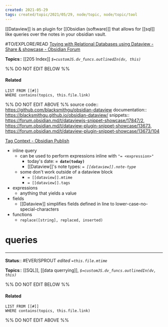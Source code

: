 ```yaml
---
created: 2021-05-29
tags: created/topic/2021/05/29, node/topic, node/topic/tool
---
```


[[Dataview]] is an plugin for [[Obsidian (software)]] that allows for [[sql]] like queries over the notes in your obsidian vault.

#TO/EXPLORE/READ 
[Toying with Relational Databases using Dataview - Share & showcase - Obsidian Forum](https://forum.obsidian.md/t/toying-with-relational-databases-using-dataview/17433?u=riddyrayes)

**Topics**:: [[205 Index]]
*`$=customJS.dv_funcs.outlinedIn(dv, this)`*

%% DO NOT EDIT BELOW %%
#### Related 
```dataview
LIST FROM [[#]]
WHERE contains(topics, this.file.link)
```
%% DO NOT EDIT ABOVE %%
source code:: https://github.com/blacksmithgu/obsidian-dataview
documentation:: https://blacksmithgu.github.io/obsidian-dataview/
snippets:: https://forum.obsidian.md/t/dataviewjs-snippet-showcase/17847/2, https://forum.obsidian.md/t/dataview-plugin-snippet-showcase/13673, https://forum.obsidian.md/t/dataview-plugin-snippet-showcase/13673/104

[Tag Context - Obsidian Publish](https://publish.obsidian.md/napkinium/Ideas/Dataview/Tag+Context)
 
- inline query
	- can be used to perform expressions inline with `"= <expression>"`
		- today's date: **`= date(today)`** 
		- [[Dataview]]'s note types: *`= [[dataview]].note-type`*
	- some don't work outside of a dataview block
		- `= [[dataview]].mtime`
		- `= [[dataview]].tags`
- expressions
	- anything that yields a value
- fields
	- [[Dataview]] simplifies fields defined in line to lower-case-no-special-characters
- functions
	- `replace([string], replaced, inserted)`

# queries

### <hr class="footnote"/>

**Status**:: #EVER/SPROUT 
*edited `=this.file.mtime`*

**Topics**:: [[SQL]], [[data querrying]], 
*`$=customJS.dv_funcs.outlinedIn(dv, this)`*

%% DO NOT EDIT BELOW %%
#### Related 
```dataview
LIST FROM [[#]]
WHERE contains(topics, this.file.link)
```
%% DO NOT EDIT ABOVE %%
